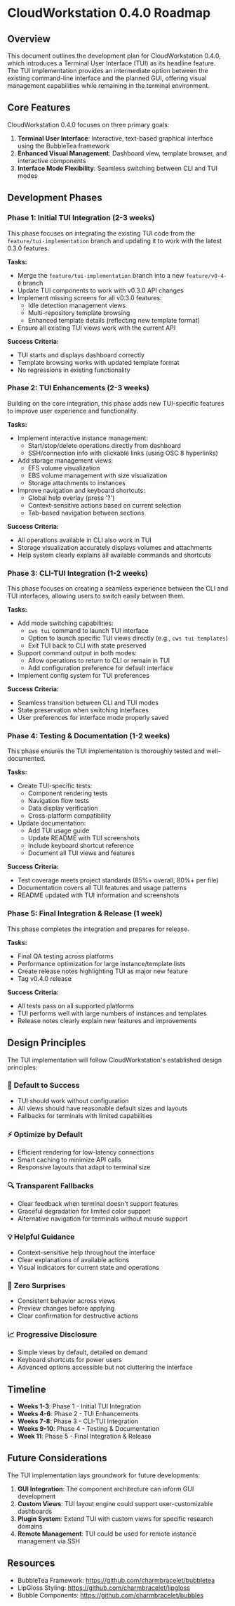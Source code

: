 # CloudWorkstation 0.4.0 Roadmap

## Overview

This document outlines the development plan for CloudWorkstation 0.4.0, which introduces a Terminal User Interface (TUI) as its headline feature. The TUI implementation provides an intermediate option between the existing command-line interface and the planned GUI, offering visual management capabilities while remaining in the terminal environment.

## Core Features

CloudWorkstation 0.4.0 focuses on three primary goals:

1. **Terminal User Interface**: Interactive, text-based graphical interface using the BubbleTea framework
2. **Enhanced Visual Management**: Dashboard view, template browser, and interactive components
3. **Interface Mode Flexibility**: Seamless switching between CLI and TUI modes

## Development Phases

### Phase 1: Initial TUI Integration (2-3 weeks)

This phase focuses on integrating the existing TUI code from the `feature/tui-implementation` branch and updating it to work with the latest 0.3.0 features.

**Tasks:**
- Merge the `feature/tui-implementation` branch into a new `feature/v0-4-0` branch
- Update TUI components to work with v0.3.0 API changes
- Implement missing screens for all v0.3.0 features:
  - Idle detection management views
  - Multi-repository template browsing
  - Enhanced template details (reflecting new template format)
- Ensure all existing TUI views work with the current API

**Success Criteria:**
- TUI starts and displays dashboard correctly
- Template browsing works with updated template format
- No regressions in existing functionality

### Phase 2: TUI Enhancements (2-3 weeks)

Building on the core integration, this phase adds new TUI-specific features to improve user experience and functionality.

**Tasks:**
- Implement interactive instance management:
  - Start/stop/delete operations directly from dashboard
  - SSH/connection info with clickable links (using OSC 8 hyperlinks)
- Add storage management views:
  - EFS volume visualization 
  - EBS volume management with size visualization
  - Storage attachments to instances
- Improve navigation and keyboard shortcuts:
  - Global help overlay (press '?')
  - Context-sensitive actions based on current selection
  - Tab-based navigation between sections

**Success Criteria:**
- All operations available in CLI also work in TUI
- Storage visualization accurately displays volumes and attachments
- Help system clearly explains all available commands and shortcuts

### Phase 3: CLI-TUI Integration (1-2 weeks)

This phase focuses on creating a seamless experience between the CLI and TUI interfaces, allowing users to switch easily between them.

**Tasks:**
- Add mode switching capabilities:
  - `cws tui` command to launch TUI interface
  - Option to launch specific TUI views directly (e.g., `cws tui templates`)
  - Exit TUI back to CLI with state preserved
- Support command output in both modes:
  - Allow operations to return to CLI or remain in TUI
  - Add configuration preference for default interface
- Implement config system for TUI preferences

**Success Criteria:**
- Seamless transition between CLI and TUI modes
- State preservation when switching interfaces
- User preferences for interface mode properly saved

### Phase 4: Testing & Documentation (1-2 weeks)

This phase ensures the TUI implementation is thoroughly tested and well-documented.

**Tasks:**
- Create TUI-specific tests:
  - Component rendering tests
  - Navigation flow tests 
  - Data display verification
  - Cross-platform compatibility
- Update documentation:
  - Add TUI usage guide
  - Update README with TUI screenshots
  - Include keyboard shortcut reference
  - Document all TUI views and features

**Success Criteria:**
- Test coverage meets project standards (85%+ overall, 80%+ per file)
- Documentation covers all TUI features and usage patterns
- README updated with TUI information and screenshots

### Phase 5: Final Integration & Release (1 week)

This phase completes the integration and prepares for release.

**Tasks:**
- Final QA testing across platforms
- Performance optimization for large instance/template lists
- Create release notes highlighting TUI as major new feature
- Tag v0.4.0 release

**Success Criteria:**
- All tests pass on all supported platforms
- TUI performs well with large numbers of instances and templates
- Release notes clearly explain new features and improvements

## Design Principles

The TUI implementation will follow CloudWorkstation's established design principles:

### 🎯 **Default to Success**
- TUI should work without configuration
- All views should have reasonable default sizes and layouts
- Fallbacks for terminals with limited capabilities

### ⚡ **Optimize by Default**
- Efficient rendering for low-latency connections
- Smart caching to minimize API calls
- Responsive layouts that adapt to terminal size

### 🔍 **Transparent Fallbacks**
- Clear feedback when terminal doesn't support features
- Graceful degradation for limited color support
- Alternative navigation for terminals without mouse support

### 💡 **Helpful Guidance**
- Context-sensitive help throughout the interface
- Clear explanations of available actions
- Visual indicators for current state and operations

### 🚫 **Zero Surprises**
- Consistent behavior across views
- Preview changes before applying
- Clear confirmation for destructive actions

### 📈 **Progressive Disclosure**
- Simple views by default, detailed on demand
- Keyboard shortcuts for power users
- Advanced options accessible but not cluttering the interface

## Timeline

- **Weeks 1-3**: Phase 1 - Initial TUI Integration
- **Weeks 4-6**: Phase 2 - TUI Enhancements
- **Weeks 7-8**: Phase 3 - CLI-TUI Integration
- **Weeks 9-10**: Phase 4 - Testing & Documentation
- **Week 11**: Phase 5 - Final Integration & Release

## Future Considerations

The TUI implementation lays groundwork for future developments:

1. **GUI Integration**: The component architecture can inform GUI development
2. **Custom Views**: TUI layout engine could support user-customizable dashboards
3. **Plugin System**: Extend TUI with custom views for specific research domains
4. **Remote Management**: TUI could be used for remote instance management via SSH

## Resources

- BubbleTea Framework: https://github.com/charmbracelet/bubbletea
- LipGloss Styling: https://github.com/charmbracelet/lipgloss
- Bubble Components: https://github.com/charmbracelet/bubbles